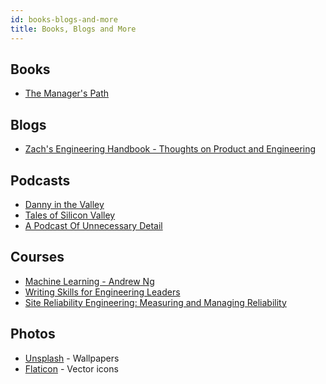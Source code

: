 ```yaml
---
id: books-blogs-and-more
title: Books, Blogs and More
---
```



## Books

- [The Manager's Path](https://www.goodreads.com/book/show/33369254-the-manager-s-path)

## Blogs

- [Zach's Engineering Handbook - Thoughts on Product and Engineering](https://thezbook.com/about-this-handbook/)

## Podcasts

- [Danny in the Valley](https://podcasts.apple.com/gb/podcast/danny-in-the-valley/id1233991021)
- [Tales of Silicon Valley](https://podcasts.apple.com/us/podcast/tales-of-silicon-valley/id1470598428)
- [A Podcast Of Unnecessary Detail](https://podcasts.apple.com/gb/podcast/a-podcast-of-unnecessary-detail/id1441973787)

## Courses

- [Machine Learning - Andrew Ng](https://www.coursera.org/learn/machine-learning)
- [Writing Skills for Engineering Leaders](https://www.coursera.org/learn/engineering-writing/)
- [Site Reliability Engineering: Measuring and Managing Reliability](https://www.coursera.org/learn/site-reliability-engineering-slos/)

## Photos

- [Unsplash](https://unsplash.com/) - Wallpapers
- [Flaticon](https://www.flaticon.com/authors/special/lineal) - Vector icons
